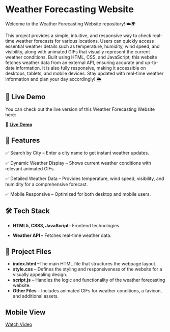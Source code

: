# Weather Forecasting Website
Welcome to the Weather Forecasting Website repository! ☁️🌍

This project provides a simple, intuitive, and responsive way to check real-time weather forecasts for various locations. Users can quickly access essential weather details such as temperature, humidity, wind speed, and visibility, along with animated GIFs that visually represent the current weather conditions.
Built using HTML, CSS, and JavaScript, this website fetches weather data from an external API, ensuring accurate and up-to-date information. It is also fully responsive, making it accessible on desktops, tablets, and mobile devices.
Stay updated with real-time weather information and plan your day accordingly! 🌦️
## 🚀 Live Demo  
You can check out the live version of this Weather Forecasting Website here:  

🔗 **[Live Demo](http://divya-weather-forcasting-website.netlify.app)**  

## 📌 Features
✅ Search by City – Enter a city name to get instant weather updates.

✅ Dynamic Weather Display – Shows current weather conditions with relevant animated GIFs.

✅ Detailed Weather Data – Provides temperature, wind speed, visibility, and humidity for a comprehensive forecast.

✅ Mobile Responsive – Optimized for both desktop and mobile users.
## 🛠️ Tech Stack
- **HTML5, CSS3, JavaScript–** Frontend technologies.

- **Weather API –** Fetches real-time weather data.

## 📂 Project Files
- **index.html** –The main HTML file that structures the webpage layout.
- **style.css** – Defines the styling and responsiveness of the website for a visually appealing design.
- **script.js** – Handles the logic and functionality of the weather forecasting website.
- **Other Files** – Includes animated GIFs for weather conditions, a favicon, and additional assets.

## Mobile View
[Watch Video](https://github.com/Divyaratnam/Projects/blob/main/WeatherWebsite/MobileView.mp4)
